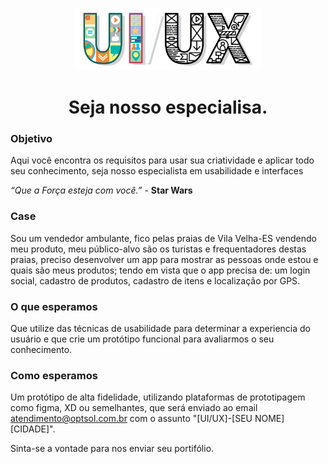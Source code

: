 <p align="center">
    <img src="asserts/UIUX-1-1024x341.jpg" width="300">
<p>
<h1 align="center">Seja nosso especialisa.</h1>

### Objetivo

Aqui você encontra os requisitos para usar sua criatividade e aplicar todo seu conhecimento, seja nosso especialista em usabilidade e interfaces 

*“Que a Força esteja com você.”* - **Star Wars**

### Case
Sou um vendedor ambulante, fico pelas praias de Vila Velha-ES vendendo meu produto, meu público-alvo são os turistas e frequentadores destas praias, preciso desenvolver um app para mostrar as pessoas onde estou e quais são meus produtos; tendo em vista que o app precisa de: um login social, cadastro de produtos, cadastro de itens e localização por GPS.

### O que esperamos
Que utilize das técnicas de usabilidade para determinar a experiencia do usuário e que crie um protótipo funcional para avaliarmos o seu conhecimento.


### Como esperamos
Um protótipo de alta fidelidade, utilizando plataformas de prototipagem como figma, XD ou semelhantes, que será enviado ao email atendimento@optsol.com.br com o assunto "[UI/UX]-[SEU NOME] [CIDADE]".

Sinta-se a vontade para nos enviar seu portifólio.